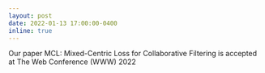 ```yaml
---
layout: post
date: 2022-01-13 17:00:00-0400
inline: true
---
```


Our paper MCL: Mixed-Centric Loss for Collaborative Filtering is accepted at The Web Conference (WWW) 2022
